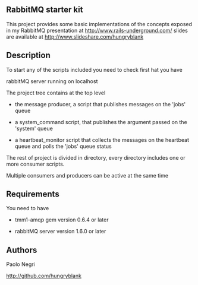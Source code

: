 ## RabbitMQ starter kit

This project provides some basic implementations of the concepts exposed
in my RabbitMQ presentation at http://www.rails-underground.com/
slides are available at http://www.slideshare.com/hungryblank

## Description
  To start any of the scripts included you need to check first hat you have

  rabbitMQ server running on localhost

  The project tree contains at the top level 

*   the message producer, a script that publishes messages on the 'jobs' queue

*   a system_command script, that publishes the argument passed on the 'system' queue

*   a heartbeat_monitor script that collects the messages on the heartbeat
    queue and polls the 'jobs' queue status

  The rest of project is divided in directory, every directory includes one or more
  consumer scripts.

  Multiple consumers and producers can be active at the same time 
  
## Requirements
  You need to have 

* tmm1-amqp gem version 0.6.4 or later

* rabbitMQ server version 1.6.0 or later

## Authors
  Paolo Negri

http://github.com/hungryblank
